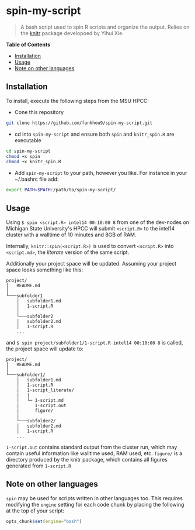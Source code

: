 # spin-my-script

> A bash script used to spin R scripts and organize the output. Relies on the [knitr](https://github.com/yihui/knitr) package developoed by Yihui Xie.

**Table of Contents**

- [Installation](#installation)
- [Usage](#usage)
- [Note on other languages](#note-on-other-languages)

## Installation

To install, execute the following steps from the MSU HPCC:

- Cone this repository

```sh
git clone https://github.com/funkhou9/spin-my-script.git
```

- cd into `spin-my-script` and ensure both `spin` and `knitr_spin.R` are executable

```sh
cd spin-my-script
chmod +x spin
chmod +x knitr_spin.R
```

- Add `spin-my-script` to your path, however you like. For instance in your ~/.bashrc file add:

```sh
export PATH=$PATH:/path/to/spin-my-script/
```

## Usage


Using `$ spin <script.R> intel14 00:10:00 8`
from one of the dev-nodes on Michigan State University's HPCC will submit `<script.R>` to the intel14 cluster with a walltime of 10 minutes and 8GB of RAM.

Internally, `knitr::spin(<script.R>)` is used to convert `<script.R>` into `<script.md>`, the *literate* version of the same script.

Additionally your project space will be updated. Assuming your project space looks something like this:

```
project/
│   README.md    
│
└───subfolder1
    │   subfolder1.md
    │   1-script.R
    │
    └───subfolder2
    │   subfolder2.md
    │   1-script.R
    ...
```

and `$ spin project/subfolder1/1-script.R intel14 00:10:00 8` is called, the project space will update to:

```
project/
│   README.md    
│
└───subfolder1/
    │   subfolder1.md
    │   1-script.R
    |	1-script_literate/
    |	|
    |	└─ 1-script.md
    |      1-script.out
    |	   figure/
    │
    └───subfolder2/
    │   subfolder2.md
    │   1-script.R
    ...
```


`1-script.out` contains standard output from the cluster run, which may contain useful information 
like walltime used, RAM used, etc. `figure/` is a directory produced by the knitr package, which contains 
all figures generated from `1-script.R`

## Note on other languages

`spin` may be used for scripts written in other languages too. This requires modifying the `engine` setting for each code chunk by placing the following at the top of your script:

```r
opts_chunk$set(engine="bash")
```

